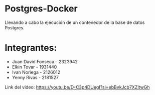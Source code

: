 # Postgres-Docker

Llevando a cabo la ejecución de un contenedor de la base de datos Postgres.

# Integrantes:

- Juan David Fonseca - 2323942
- Elkin Tovar - 1931440
- Ivan Noriega - 2126012
- Yenny Rivas - 2181527

Link del video: https://youtu.be/D-C3p4DUegI?si=ebBvkJcb7XZltwGh
